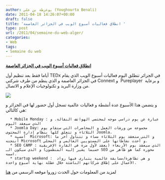 ```yaml
---
author: يوغرطة بن علي (Youghourta Benali)
date: 2011-04-18 14:26:07+00:00
draft: false
title: 'انطلاق فعاليات أسبوع الويب في الجزائر العاصمة '
type: post
url: /2011/04/semaine-du-web-alger/
categories:
- Web
tags:
- Semaine du web
---
```


[**انطلاق فعاليات أسبوع الويب في الجزائر العاصمة**](https://www.it-scoop.com/2011/04/semaine-du-web-alger/)


أياما فقط بعد تنظيم أول TEDx في الجزائر تنطلق اليوم فعاليات أسبوع الويب الذي يقام في الجزائر العاصمة و الذي ينظم من طرف شركتي Connext و  Pureplayer  و برعاية من وزارة البريد و تكنولوجيات الإعلام و الاتصال.


[![](https://www.it-scoop.com/wp-content/uploads/2011/04/SemainDuWeb.png)
](https://www.it-scoop.com/2011/04/semaine-du-web-alger/)


و يتضمن هذا الأسبوع عدة أنشطة و فعاليات عالمية تسجل أول حضور لها في الجزائر و هي كالتالي:



	  * Mobile Monday : عبارة عن يوم دراسي موجه لمختصي الهواتف النقالة. و الذي سيعقد اليوم
	  * Joomla Day: مجموعة من ورشات العمل و المحاضرات التي ستقام يوم الثلاثاء و تتعلق كلها بنظام إدارة المحتوى Joomla.
	  * أمسية  Microsoft: و التي ستعقد يوم الثلاثاء مساء و تتناول آخر ما أنتجته Microsoft و أحدث نشاطاتها على المستويين العالمي و المحلي.
	  * SEO CAMP : الذي سيعقد يوم الأربعاء (يعقد لأول مرة في القارة الإفريقية حسبما يشير إليه المنظمون) و الذي سيكون الـ SEO محوره كما هو ظاهر من اسمه.
	  * startup weekend : و هي تظاهرة/مسابقة عالمية يتبارى فيها رواد  الأعمال على إطلاق شركاتهم الناشئة خلال عطلة نهاية أسبوع واحدة.

لمزيد من المعلومات حول الحدث زوروا موقعه الرسمي من [هنا](http://www.semaineduweb.com/)
